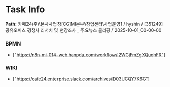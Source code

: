 # Task Info

**Path:** 카페24(주)\본사사업장\[CG]MI본부\창업센터\사업운영1 / hyshin / [351249] 공유오피스 경쟁사 리서치 및 현장조사 _ 주요뉴스 클리핑 / 2025-10-01_00-00-00

### BPMN
- ["https://n8n-mi-014-web.hanpda.com/workflow/l2WGjFmZgXQuqhFR"]

### WIKI
- ["https://cafe24.enterprise.slack.com/archives/D03UCQY7K6G"]

